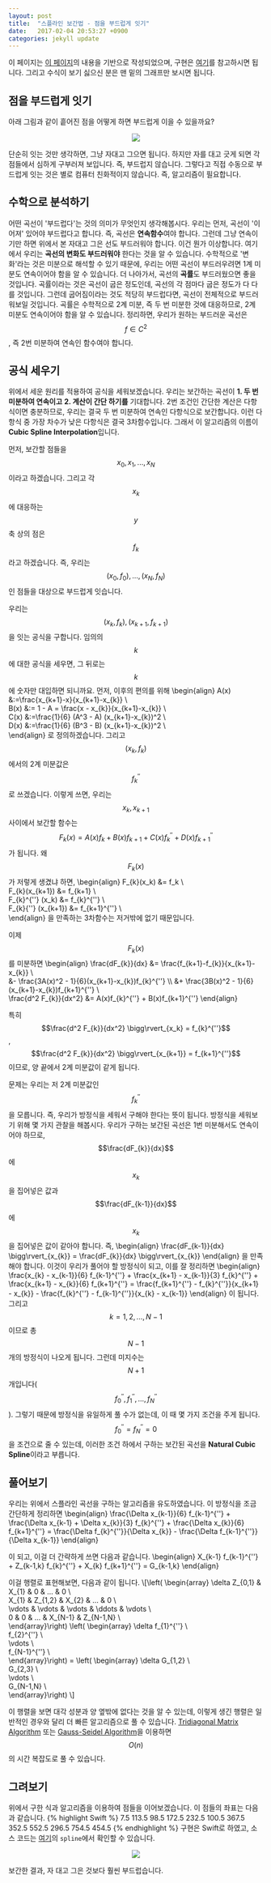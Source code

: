 ```yaml
---
layout: post
title:  "스플라인 보간법 - 점을 부드럽게 잇기"
date:   2017-02-04 20:53:27 +0900
categories: jekyll update
---
```


이 페이지는 [이 페이지](http://www.geos.ed.ac.uk/~yliu23/docs/lect_spline.pdf)의 내용을 기반으로 작성되었으며, 구현은 [여기](https://github.com/helloworldpark/EasyRandom/blob/master/Sources/ERMathHelper.swift)를 참고하시면 됩니다. 그리고 수식이 보기 싫으신 분은 맨 밑의 그래프만 보시면 됩니다.

## 점을 부드럽게 잇기
아래 그림과 같이 흩어진 점을 어떻게 하면 부드럽게 이을 수 있을까요?
<p align="center">
<img src="/images/2017-02-04-points2.png"><br>
</p>

단순히 잇는 것만 생각하면, 그냥 자대고 그으면 됩니다. 하지만 자를 대고 긋게 되면 각 점들에서 심하게 구부러져 보입니다. 즉, 부드럽지 않습니다. 그렇다고 직접 수동으로 부드럽게 잇는 것은 별로 컴퓨터 친화적이지 않습니다. 즉, 알고리즘이 필요합니다.

## 수학으로 분석하기
어떤 곡선이 '부드럽다'는 것의 의미가 무엇인지 생각해봅시다. 우리는 먼저, 곡선이 '이어져' 있어야 부드럽다고 합니다. 즉, 곡선은 **연속함수**여야 합니다.
그런데 그냥 연속이기만 하면 위에서 본 자대고 그은 선도 부드러워야 합니다. 이건 뭔가 이상합니다. 여기에서 우리는 **곡선의 변화도 부드러워야** 한다는 것을 알 수 있습니다. 수학적으로 '변화'라는 것은 미분으로 해석할 수 있기 때문에, 우리는 어떤 곡선이 부드러우려면 1계 미분도 연속이어야 함을 알 수 있습니다.
더 나아가서, 곡선의 **곡률**도 부드러웠으면 좋을 것입니다. 곡률이라는 것은 곡선이 굽은 정도인데, 곡선의 각 점마다 굽은 정도가 다 다를 것입니다. 그런데 굽어짐이라는 것도 적당히 부드럽다면, 곡선이 전체적으로 부드러워보일 것입니다. 곡률은 수학적으로 2계 미분, 즉 두 번 미분한 것에 대응하므로, 2계 미분도 연속이어야 함을 알 수 있습니다. 정리하면, 우리가 원하는 부드러운 곡선은 $$f \in C^{2}$$, 즉 2번 미분하여 연속인 함수여야 합니다.

## 공식 세우기
위에서 세운 원리를 적용하여 공식을 세워보겠습니다. 우리는 보간하는 곡선이 **1. 두 번 미분하여 연속이고** **2. 계산이 간단 하기를** 기대합니다. 2번 조건인 간단한 계산은 다항식이면 충분하므로, 우리는 결국 두 번 미분하여 연속인 다항식으로 보간합니다. 이런 다항식 중 가장 차수가 낮은 다항식은 결국 3차함수입니다. 그래서 이 알고리즘의 이름이 **Cubic Spline Interpolation**입니다.

먼저, 보간할 점들을 $$x_0,x_1,...,x_N$$이라고 하겠습니다. 그리고 각 $$x_k$$에 대응하는 $$y$$축 상의 점은 $$f_k$$라고 하겠습니다. 즉, 우리는 $$(x_0,f_0),...,(x_N,f_N)$$인 점들을 대상으로 부드럽게 잇습니다.

우리는 $$(x_k,f_k),(x_{k+1},f_{k+1})$$을 잇는 공식을 구합니다. 임의의 $$k$$에 대한 공식을 세우면, 그 뒤로는 $$k$$에 숫자만 대입하면 되니까요. 먼저, 이후의 편의를 위해 
\begin{align}
A(x) &:=\frac{x_{k+1}-x}{x_{k+1}-x_{k}} \\\
B(x) &:= 1 - A = \frac{x - x_{k}}{x_{k+1}-x_{k}} \\\
C(x) &:=\frac{1}{6} (A^3 - A) (x_{k+1}-x_{k})^2 \\\
D(x) &:=\frac{1}{6} (B^3 - B) (x_{k+1}-x_{k})^2 \\\
\end{align}
로 정의하겠습니다. 그리고 $$(x_k,f_k)$$에서의 2계 미분값은 $$f_{k}^{''}$$로 쓰겠습니다. 이렇게 쓰면, 우리는 $$x_k,x_{k+1}$$ 사이에서 보간할 함수는 $$F_{k}(x) = A(x) f_k + B(x) f_{k+1} + C(x) f_{k}^{''} + D(x) f_{k+1}^{''}$$ 가 됩니다. 왜 $$F_{k}(x)$$가 저렇게 생겼냐 하면, 
\begin{align}
F_{k}(x_k) &= f_k \\\
F_{k}(x_{k+1}) &= f_{k+1} \\\
F_{k}^{''} (x_k) &= f_{k}^{''} \\\
F_{k}{''} (x_{k+1}) &= f_{k+1}^{''} \\\
\end{align}
을 만족하는 3차함수는 저거밖에 없기 때문입니다.

이제 $$F_{k}(x)$$를 미분하면
\begin{align}
\frac{dF_{k}}{dx} &= \frac{f_{k+1}-f_{k}}{x_{k+1}-x_{k}} \\\
&- \frac{3A(x)^2 - 1}{6}(x_{k+1}-x_{k})f_{k}^{''} \\\ 
&+ \frac{3B(x)^2 - 1}{6}(x_{k+1}-x_{k})f_{k+1}^{''} \\\
\frac{d^2 F_{k}}{dx^2} &= A(x)f_{k}^{''} + B(x)f_{k+1}^{''}
\end{align}

특히 $$\frac{d^2 F_{k}}{dx^2} \bigg\rvert_{x_k} = f_{k}^{''}$$, $$\frac{d^2 F_{k}}{dx^2} \bigg\rvert_{x_{k+1}} = f_{k+1}^{''}$$ 이므로, 양 끝에서 2계 미분값이 같게 됩니다.

문제는 우리는 저 2계 미분값인 $$f_{k}^{''}$$을 모릅니다. 즉, 우리가 방정식을 세워서 구해야 한다는 뜻이 됩니다. 방정식을 세워보기 위해 몇 가지 관찰을 해봅시다. 우리가 구하는 보간된 곡선은 1번 미분해서도 연속이어야 하므로, $$\frac{dF_{k}}{dx}$$에 $$x_{k}$$을 집어넣은 값과 $$\frac{dF_{k-1}}{dx}$$에 $$x_{k}$$을 집어넣은 값이 같아야 합니다. 즉, 
\begin{align}
\frac{dF_{k-1}}{dx} \bigg\rvert_{x_{k}} = \frac{dF_{k}}{dx} \bigg\rvert_{x_{k}}
\end{align}
을 만족해야 합니다. 이것이 우리가 풀어야 할 방정식이 되고, 이를 잘 정리하면
\begin{align}
\frac{x_{k} - x_{k-1}}{6} f_{k-1}^{''} + \frac{x_{k+1} - x_{k-1}}{3} f_{k}^{''} + \frac{x_{k+1} - x_{k}}{6} f_{k+1}^{''} = \frac{f_{k+1}^{''} - f_{k}^{''}}{x_{k+1} - x_{k}} - \frac{f_{k}^{''} - f_{k-1}^{''}}{x_{k} - x_{k-1}}
\end{align}
이 됩니다. 그리고 $$k = 1,2,...,N-1$$ 이므로 총 $$N-1$$개의 방정식이 나오게 됩니다. 그런데 미지수는 $$N+1$$개입니다($$f_{0}^{''},f_{1}^{''},...,f_{N}^{''}$$). 그렇기 때문에 방정식을 유일하게 풀 수가 없는데, 이 때 몇 가지 조건을 주게 됩니다. $$f_{0}^{''} = f_{N}^{''} = 0$$을 조건으로 줄 수 있는데, 이러한 조건 하에서 구하는 보간된 곡선을 **Natural Cubic Spline**이라고 부릅니다.

## 풀어보기
우리는 위에서 스플라인 곡선을 구하는 알고리즘을 유도하였습니다. 이 방정식을 조금 간단하게 정리하면 
\begin{align}
\frac{\Delta x_{k-1}}{6} f_{k-1}^{''} + \frac{\Delta x_{k-1} + \Delta x_{k}}{3} f_{k}^{''} + \frac{\Delta x_{k}}{6} f_{k+1}^{''} = \frac{\Delta f_{k}^{''}}{\Delta x_{k}} - \frac{\Delta f_{k-1}^{''}}{\Delta x_{k-1}}
\end{align}

이 되고, 이걸 더 간략하게 쓰면 다음과 같습니다.
\begin{align}
X_{k-1} f_{k-1}^{''} + Z_{k-1,k} f_{k}^{''} + X_{k} f_{k+1}^{''} = G_{k-1,k}
\end{align}

이걸 행렬로 표현해보면, 다음과 같이 됩니다.
\\\[\left( 
\begin{array}
\delta Z_{0,1} & X_{1} & 0 & ... & 0 \\\
X_{1} & Z_{1,2} & X_{2} & ... & 0 \\\
\vdots & \vdots & \vdots & \ddots & \vdots \\\
0 & 0 & ... & X_{N-1} & Z_{N-1,N} \\\
\end{array}\right)
\left(
\begin{array}
\delta f_{1}^{''} \\\
f_{2}^{''} \\\
\vdots \\\
f_{N-1}^{''} \\\
\end{array}\right) = 
\left(
\begin{array}
\delta G_{1,2} \\\
G_{2,3} \\\
\vdots \\\
G_{N-1,N} \\\
\end{array}\right) \\\]

이 행렬을 보면 대각 성분과 양 옆밖에 없다는 것을 알 수 있는데, 이렇게 생긴 행렬은 일반적인 경우와 달리 더 빠른 알고리즘으로 풀 수 있습니다. [Tridiagonal Matrix Algorithm](https://en.wikipedia.org/wiki/Tridiagonal_matrix_algorithm) 또는 [Gauss-Seidel Algorithm](https://ko.wikipedia.org/wiki/%EA%B0%80%EC%9A%B0%EC%8A%A4-%EC%9E%90%EC%9D%B4%EB%8D%B8_%EB%B0%A9%EB%B2%95)을 이용하면 $$O(n)$$의 시간 복잡도로 풀 수 있습니다.

## 그려보기
위에서 구한 식과 알고리즘을 이용하여 점들을 이어보겠습니다. 이 점들의 좌표는 다음과 같습니다.
{% highlight Swift %}
7.5 113.5
98.5 172.5
232.5 100.5
367.5 352.5
552.5 296.5
754.5 454.5
{% endhighlight %}
구현은 Swift로 하였고, 소스 코드는 [여기](https://github.com/helloworldpark/EasyRandom/blob/master/Sources/ERMathHelper.swift)의 ```spline```에서 확인할 수 있습니다.
<p align="center">
<img src="/images/2017-02-04-interpolated.png"><br>
</p>
보간한 결과, 자 대고 그은 것보다 훨씬 부드럽습니다.

